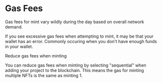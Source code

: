 # Gas Fees

Gas fees for mint vary wildly during the day based on overall network demand.

If you see excessive gas fees when attempting to mint, it may be that your wallet has an error. Commonly occuring when you don't have enough funds in your wallet.

Reduce gas fees when minting

You can reduce gas fees when minting by selecting "sequential" when adding your project to the blockchain. This means the gas for minting multiple NFTs is the same as minting 1.
